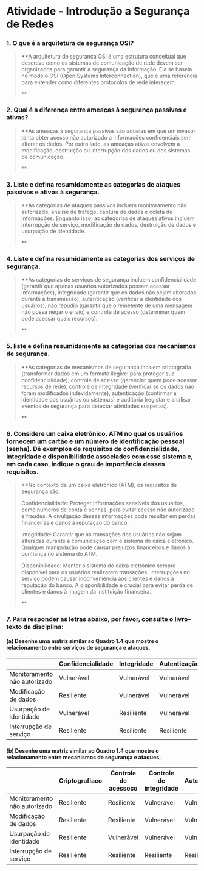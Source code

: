 # **Atividade - Introdução a Segurança de Redes**

### **1. O que é a arquitetura de segurança OSI?**

>
> **A arquitetura de segurança OSI é uma estrutura conceitual que descreve como os sistemas de comunicação de rede devem ser organizados para garantir a segurança da informação. Ela se baseia no modelo OSI (Open Systems Interconnection), que é uma referência para entender como diferentes protocolos de rede interagem.
>
> **

### **2. Qual é a diferença entre ameaças à segurança passivas e ativas?**

>
> **As ameaças à segurança passivas são aquelas em que um invasor tenta obter acesso não autorizado a informações confidenciais sem alterar os dados. Por outro lado, as ameaças ativas envolvem a modificação, destruição ou interrupção dos dados ou dos sistemas de comunicação.
>
> **	

### **3. Liste e defina resumidamente as categorias de ataques passivos e ativos à segurança.**

>
> **As categorias de ataques passivos incluem monitoramento não autorizado, análise de tráfego, captura de dados e coleta de informações. Enquanto isso, as categorias de ataques ativos incluem interrupção de serviço, modificação de dados, destruição de dados e usurpação de identidade.
>
> **

### **4. Liste e defina resumidamente as categorias dos serviços de segurança.**

>
> **As categorias de serviços de segurança incluem confidencialidade (garantir que apenas usuários autorizados possam acessar informações), integridade (garantir que os dados não sejam alterados durante a transmissão), autenticação (verificar a identidade dos usuários), não repúdio (garantir que o remetente de uma mensagem não possa negar o envio) e controle de acesso (determinar quem pode acessar quais recursos).
>
> **

### **5. liste e defina resumidamente as categorias dos mecanismos de segurança.**

>
> **As categorias de mecanismos de segurança incluem criptografia (transformar dados em um formato ilegível para proteger sua confidencialidade), controle de acesso (gerenciar quem pode acessar recursos de rede), controle de integridade (verificar se os dados não foram modificados indevidamente), autenticação (confirmar a identidade dos usuários ou sistemas) e auditoria (registar e analisar eventos de segurança para detectar atividades suspeitas).
>
> **

### **6. Considere um caixa eletrônico, ATM no qual os usuários fornecem um cartão e um número de identificação pessoal (senha). Dê exemplos de requisitos de confidencialidade, integridade e disponibilidade associados com esse sistema e, em cada caso, indique o grau de importância desses requisitos.**

>
> **No contexto de um caixa eletrônico (ATM), os requisitos de segurança são:
>
> Confidencialidade: Proteger informações sensíveis dos usuários, como números de conta e senhas, para evitar acesso não autorizado e fraudes. A divulgação dessas informações pode resultar em perdas financeiras e danos à reputação do banco.
>
> Integridade: Garantir que as transações dos usuários não sejam alteradas durante a comunicação com o sistema do caixa eletrônico. Qualquer manipulação pode causar prejuízos financeiros e danos à confiança no sistema do ATM.
>
> Disponibilidade: Manter o sistema do caixa eletrônico sempre disponível para os usuários realizarem transações. Interrupções no serviço podem causar inconveniência aos clientes e danos à reputação do banco. A disponibilidade é crucial para evitar perda de clientes e danos à imagem da instituição financeira.
>
> **

### 7. Para responder as letras abaixo, por favor, consulte o livro-texto da disciplina:

#### (a) Desenhe uma matriz similar ao Quadro 1.4 que mostre o relacionamento entre serviços de segurança e ataques.

|                               | Confidencialidade | Integridade | Autenticação | Disponibilidade |
| ----------------------------- | ----------------- | ----------- | -------------- | --------------- |
| Monitoramento não autorizado | Vulnerável       | Vulnerável | Vulnerável    | Resiliente      |
| Modificação de dados        | Resiliente        | Vulnerável | Vulnerável    | Vulnerável     |
| Usurpação de identidade     | Vulnerável       | Resiliente  | Vulnerável    | Vulnerável     |
| Interrupção de serviço     | Resiliente        | Resiliente  | Resiliente     | Vulnerável     |

#### **(b) Desenhe uma matriz similar ao Quadro 1.4 que mostre o relacionamento entre mecanismos de segurança e ataques.**

|                               | Criptografiaco | Controle de acessoco | Controle de integridade | Autenticação | Auditoria   |
| ----------------------------- | -------------- | -------------------- | ----------------------- | -------------- | ----------- |
| Monitoramento não autorizado | Resiliente     | Resiliente           | Vulnerável             | Vulnerável    | Vulnerável |
| Modificação de dados        | Resiliente     | Resiliente           | Vulnerável             | Vulnerável    | Resiliente  |
| Usurpação de identidade     | Resiliente     | Vulnerável          | Vulnerável             | Vulnerável    | Resiliente  |
| Interrupção de serviço     | Resiliente     | Resiliente           | Resiliente              | Resiliente     | Resiliente  |
